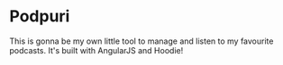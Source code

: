 # Podpuri

This is gonna be my own little tool to manage and listen to my favourite podcasts. It's built with AngularJS and Hoodie!



